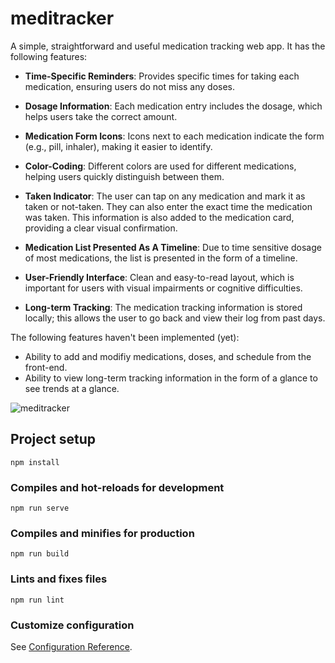 # meditracker
A simple, straightforward and useful medication tracking web app. It has the following features:
- **Time-Specific Reminders**: Provides specific times for taking each medication, ensuring users do not miss any doses.

- **Dosage Information**: Each medication entry includes the dosage, which helps users take the correct amount.

- **Medication Form Icons**: Icons next to each medication indicate the form (e.g., pill, inhaler), making it easier to identify.

- **Color-Coding**: Different colors are used for different medications, helping users quickly distinguish between them.

- **Taken Indicator**: The user can tap on any medication and mark it as taken or not-taken. They can also enter the exact time the medication was taken. This information is also added to the medication card, providing a clear visual confirmation.

- **Medication List Presented As A Timeline**: Due to time sensitive dosage of most medications, the list is presented in the form of a timeline.

- **User-Friendly Interface**: Clean and easy-to-read layout, which is important for users with visual impairments or cognitive difficulties.

- **Long-term Tracking**: The medication tracking information is stored locally; this allows the user to go back and view their log from past days.

The following features haven't been implemented (yet):
- Ability to add and modifiy medications, doses, and schedule from the front-end.
- Ability to view long-term tracking information in the form of a glance to see trends at a glance.

![meditracker](https://github.com/user-attachments/assets/95f9468b-d42f-463c-b8c7-964fd4e1c281)

## Project setup
```
npm install
```

### Compiles and hot-reloads for development
```
npm run serve
```

### Compiles and minifies for production
```
npm run build
```

### Lints and fixes files
```
npm run lint
```

### Customize configuration
See [Configuration Reference](https://cli.vuejs.org/config/).
